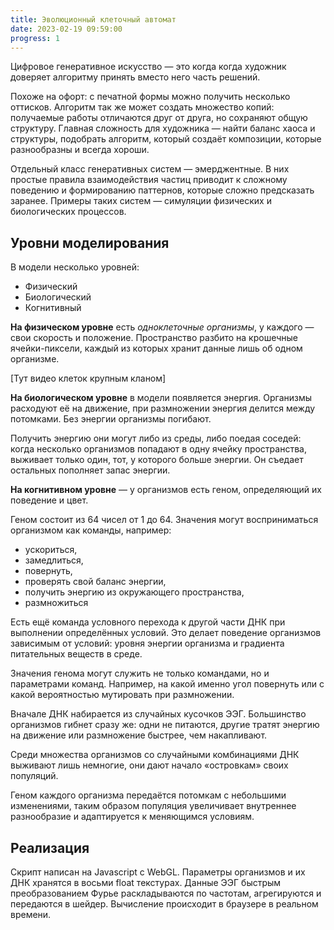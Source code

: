 ```yaml
---
title: Эволюционный клеточный автомат
date: 2023-02-19 09:59:00
progress: 1
---
```


Цифровое генеративное искусство — это когда когда художник доверяет алгоритму принять вместо него часть решений.

Похоже на офорт: с печатной формы можно получить несколько оттисков. Алгоритм так же может создать множество копий: получаемые работы отличаются друг от друга, но сохраняют общую структуру. Главная сложность для художника — найти баланс хаоса и структуры, подобрать алгоритм, который создаёт композиции, которые разнообразны и всегда хороши.

Отдельный класс генеративных систем — эмерджентные. В них простые правила взаимодействия частиц приводит к сложному поведению и формированию паттернов, которые сложно предсказать заранее. Примеры таких систем — симуляции физических и биологических процессов.

<!-- В нашей работе мы объединяем модель эволюционирующей клеточной культуры с данными электроэнцефалограмм художников и посетителей выставок. -->

## Уровни моделирования

В модели несколько уровней:

- Физический
- Биологический
- Когнитивный

**На физическом уровне** есть *одноклеточные организмы*, у каждого — свои скорость и положение. Пространство разбито на крошечные ячейки-пиксели, каждый из которых хранит данные лишь об одном организме.

[Тут видео клеток крупным кланом]

**На биологическом уровне** в модели появляется энергия. Организмы расходуют её на движение, при размножении энергия делится между потомками. Без энергии организмы погибают.

Получить энергию они могут либо из среды, либо поедая соседей: когда несколько организмов попадают в одну ячейку пространства, выживает только один, тот, у которого больше энергии. Он съедает остальных пополняет запас энергии.

**На когнитивном уровне** — у организмов есть геном, определяющий их поведение и цвет.

Геном состоит из 64 чисел от 1 до 64. Значения могут восприниматься организмом как команды, например: 

- ускориться,
- замедлиться,
- повернуть,
- проверять свой баланс энергии,
- получить энергию из окружающего пространства,
- размножиться

Есть ещё команда условного перехода к другой части ДНК при выполнении определённых условий. Это делает поведение организмов зависимым от условий: уровня энергии организма и градиента питательных веществ в среде.

Значения генома могут служить не только командами, но и параметрами команд. Например, на какой именно угол повернуть или с какой вероятностью мутировать при размножении.

Вначале ДНК набирается из случайных кусочков ЭЭГ. Большинство организмов гибнет сразу же: одни не питаются, другие тратят энергию на движение или размножение быстрее, чем накапливают.

Среди множества организмов со случайными комбинациями ДНК выживают лишь немногие, они дают начало «островкам» своих популяций.

Геном каждого организма передаётся потомкам с небольшими изменениями, таким образом популяция увеличивает внутреннее разнообразие и адаптируется к меняющимся условиям.

<!-- **ЭЭГ** -->

<!-- Мозговая активность художников и посетителей выставки меняет среду, в которой живут организмы: насыщенность энергией, вязкость, маневренность, мутагенность, силу взаимного отталкивания организмов. Данные каждого из 19 электродов определяют параметры своего участка картины, создаваемой генеративным алгоритмом. Положения участков соответствуют положению датчиков на голове. -->

<!-- Изменения среды видны косвенно, через изменения в популяциях. -->

<!-- Моментальные данные ЭЭГ задают начальные значений генома. -->

## Реализация

Скрипт написан на Javascript с WebGL. Параметры организмов и их ДНК хранятся в восьми float текстурах. Данные ЭЭГ быстрым преобразованием Фурье раскладываются по частотам, агрегируются и передаются в шейдер. Вычисление происходит в браузере в реальном времени.
